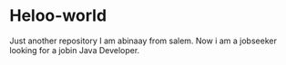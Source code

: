# Heloo-world
Just another repository
 I am abinaay from salem.
 Now i am a jobseeker looking for a jobin Java Developer.
